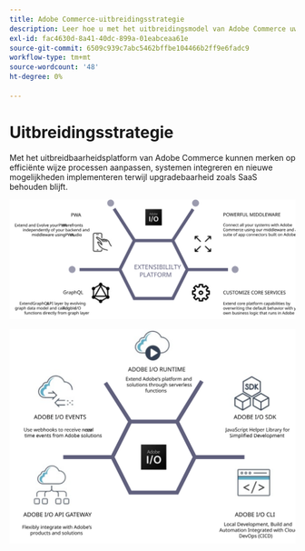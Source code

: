 ```yaml
---
title: Adobe Commerce-uitbreidingsstrategie
description: Leer hoe u met het uitbreidingsmodel van Adobe Commerce uw implementatie kunt aanpassen.
exl-id: fac4630d-8a41-40dc-899a-01eabceaa61e
source-git-commit: 6509c939c7abc5462bffbe104466b2ff9e6fadc9
workflow-type: tm+mt
source-wordcount: '48'
ht-degree: 0%

---
```


# Uitbreidingsstrategie

Met het uitbreidbaarheidsplatform van Adobe Commerce kunnen merken op efficiënte wijze processen aanpassen, systemen integreren en nieuwe mogelijkheden implementeren terwijl upgradebaarheid zoals SaaS behouden blijft.

![Adobe Commerce-diagram met uitbreidingsstrategie](../../assets/playbooks/extensibility-strategy-1.svg)

![Adobe Commerce-diagram met uitbreidingsstrategie](../../assets/playbooks/extensibility-strategy-2.svg)
